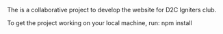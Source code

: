 The is a collaborative project to develop the website for D2C Igniters club.

To get the project working on your local machine, run: npm install
